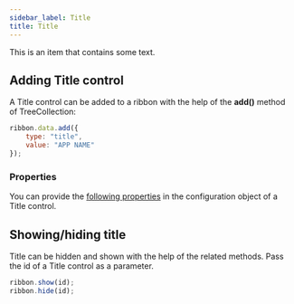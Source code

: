 ```yaml
---
sidebar_label: Title
title: Title
---          
```


This is an item that contains some text.


## Adding Title control

A Title control can be added to a ribbon with the help of the **add()** method of TreeCollection:

~~~js
ribbon.data.add({
    type: "title",
	value: "APP NAME"
});
~~~

### Properties

You can provide the [following properties](ribbon/api/api_title_properties.md) in the configuration object of a Title control.


## Showing/hiding title

Title can be hidden and shown with the help of the related methods. Pass the id of a Title control as a parameter.

~~~js
ribbon.show(id);
ribbon.hide(id);
~~~
